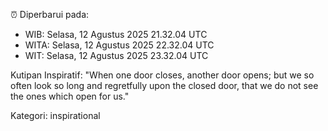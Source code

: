 ⏰ Diperbarui pada:
- WIB: Selasa, 12 Agustus 2025 21.32.04 UTC
- WITA: Selasa, 12 Agustus 2025 22.32.04 UTC
- WIT: Selasa, 12 Agustus 2025 23.32.04 UTC

Kutipan Inspiratif:
"When one door closes, another door opens; but we so often look so long and regretfully upon the closed door, that we do not see the ones which open for us."


Kategori: inspirational

